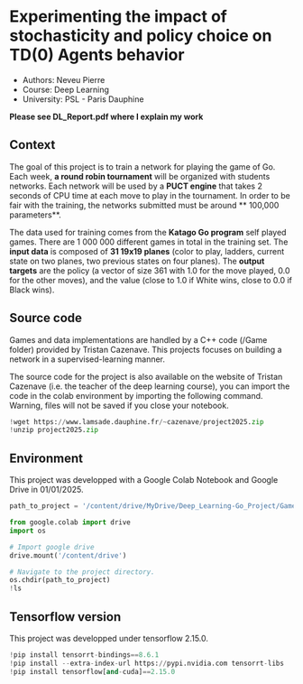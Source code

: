 # Experimenting the impact of stochasticity and policy choice on TD(0) Agents behavior


* Authors: Neveu Pierre
* Course: Deep Learning
* University: PSL - Paris Dauphine

**Please see DL_Report.pdf where I explain my work**

## Context

The goal of this project is to train a network for playing the game of Go. Each week, **a round robin tournament** will be organized with students networks. Each network will be used by a **PUCT engine** that takes 2 seconds of CPU time at each move to play in the tournament. In order to be fair with the training, the networks submitted must be around ** 100,000 parameters**.  

The data used for training comes from the **Katago Go program** self played games. There are 1 000 000 different games in total in the training set. The **input data** is composed of **31 19x19 planes** (color to play, ladders, current state on two planes, two previous states on four planes). The **output targets** are the policy (a vector of size 361 with 1.0 for the move played, 0.0 for the other moves), and the value (close to 1.0 if White wins, close to 0.0 if Black wins).

## Source code
Games and data implementations are handled by a C++ code (/Game folder) provided by Tristan Cazenave. This projects focuses on building a network in a supervised-learning manner.

The source code for the project is also available on the website of Tristan Cazenave
(i.e. the teacher of the deep learning course), you can import the code in the colab environment by importing the following command. Warning, files
will not be saved if you close your notebook.

```python
!wget https://www.lamsade.dauphine.fr/~cazenave/project2025.zip
!unzip project2025.zip
```
## Environment
This project was developped with a Google Colab Notebook and Google Drive in 01/01/2025.

```python
path_to_project = '/content/drive/MyDrive/Deep_Learning-Go_Project/Game' # Update with your path

from google.colab import drive
import os

# Import google drive
drive.mount('/content/drive')

# Navigate to the project directory.
os.chdir(path_to_project)
!ls
```

## Tensorflow version
This project was developped under tensorflow 2.15.0.

```python
!pip install tensorrt-bindings==8.6.1
!pip install --extra-index-url https://pypi.nvidia.com tensorrt-libs
!pip install tensorflow[and-cuda]==2.15.0
```
